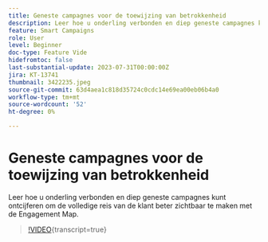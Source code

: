 ```yaml
---
title: Geneste campagnes voor de toewijzing van betrokkenheid
description: Leer hoe u onderling verbonden en diep geneste campagnes kunt ontcijferen om de volledige reis van de klant beter zichtbaar te maken met de Engagement Map.
feature: Smart Campaigns
role: User
level: Beginner
doc-type: Feature Vide
hidefromtoc: false
last-substantial-update: 2023-07-31T00:00:00Z
jira: KT-13741
thumbnail: 3422235.jpeg
source-git-commit: 63d4aea1c818d35724c0cdc14e69ea00eb06b4a0
workflow-type: tm+mt
source-wordcount: '52'
ht-degree: 0%

---
```



# Geneste campagnes voor de toewijzing van betrokkenheid

Leer hoe u onderling verbonden en diep geneste campagnes kunt ontcijferen om de volledige reis van de klant beter zichtbaar te maken met de Engagement Map.

>[!VIDEO](https://video.tv.adobe.com/v/3432424/?learn=on&captions=dut){transcript=true}
